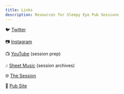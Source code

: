 ```yaml
---
title: Links
description: Resources for Sleepy Eye Pub Sessions
---
```


🐦 [Twitter](https://twitter.com/SleepyEyePubSsn)

📷 [Instagram](https://www.instagram.com/sleepyeyepubsessions/)

📺 [YouTube](https://www.youtube.com/channel/UC0FM-3hksyOe-8Gzkfqiwnw) (session prep)

🎶 [Sheet Music](https://drive.google.com/drive/folders/1TDPNDr1HNHdaxlG02ZyFlhB7uIa80-5y?usp=sharing) (session archives)

🌐 [The Session](https://thesession.org/sessions/7297)

🍻 [Pub Site](https://www.sleepyeyebrewing.com/)
